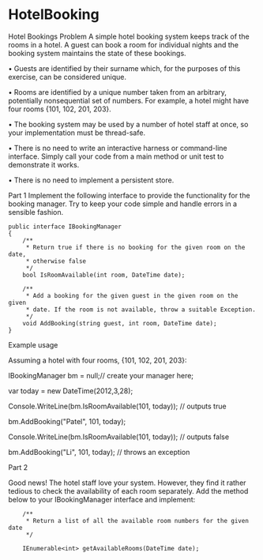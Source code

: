 # HotelBooking

Hotel Bookings Problem 
A simple hotel booking system keeps track of the rooms in a hotel. A guest can book a room for individual nights and the booking system maintains the state of these bookings.

•	Guests are identified by their surname which, for the purposes of this exercise, can be considered unique. 

•	Rooms are identified by a unique number taken from an arbitrary, potentially nonsequential set of numbers. For example, a hotel might have four rooms {101, 102, 201, 203}. 

•	The booking system may be used by a number of hotel staff at once, so your implementation must be thread-safe. 

•	There is no need to write an interactive harness or command-line interface. Simply call your code from a main method or unit test to demonstrate it works. 

•	There is no need to implement a persistent store. 

Part 1 
Implement the following interface to provide the functionality for the booking manager. Try to keep your code simple and handle errors in a sensible fashion. 

    public interface IBookingManager 
    { 
        /** 
         * Return true if there is no booking for the given room on the date, 
         * otherwise false 
         */ 
        bool IsRoomAvailable(int room, DateTime date);
        
        /**
         * Add a booking for the given guest in the given room on the given 
         * date. If the room is not available, throw a suitable Exception. 
         */ 
        void AddBooking(string guest, int room, DateTime date); 
    }
    
Example usage 

Assuming a hotel with four rooms, {101, 102, 201, 203}: 

IBookingManager bm = null;// create your manager here; 

var today = new DateTime(2012,3,28); 

Console.WriteLine(bm.IsRoomAvailable(101, today)); // outputs true 

bm.AddBooking("Patel", 101, today); 

Console.WriteLine(bm.IsRoomAvailable(101, today)); // outputs false 

bm.AddBooking("Li", 101, today); // throws an exception
 
Part 2 

Good news! The hotel staff love your system. However, they find it rather tedious to check the availability of each room separately. Add the method below to your IBookingManager interface and implement:
   
        /**
         * Return a list of all the available room numbers for the given date 
         */
        
        IEnumerable<int> getAvailableRooms(DateTime date);
